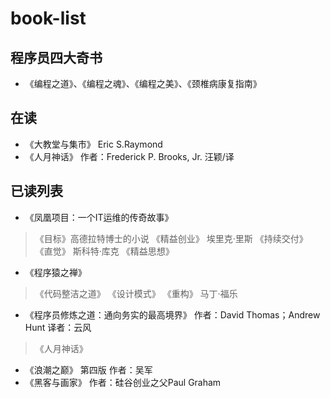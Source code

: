 # book-list
## 程序员四大奇书
- 《编程之道》、《编程之魂》、《编程之美》、《颈椎病康复指南》

## 在读
- 《大教堂与集市》 Eric S.Raymond
- 《人月神话》 作者：Frederick P. Brooks, Jr. 汪颖/译

## 已读列表
- 《凤凰项目：一个IT运维的传奇故事》
> 《目标》高德拉特博士的小说
> 《精益创业》 埃里克·里斯
> 《持续交付》
> 《直觉》 斯科特·库克
> 《精益思想》
- 《程序猿之禅》
> 《代码整洁之道》 
> 《设计模式》
> 《重构》 马丁·福乐
- 《程序员修炼之道：通向务实的最高境界》 作者：David Thomas；Andrew Hunt 译者：云风
> 《人月神话》
- 《浪潮之巅》 第四版 作者：吴军
- 《黑客与画家》 作者：硅谷创业之父Paul Graham
